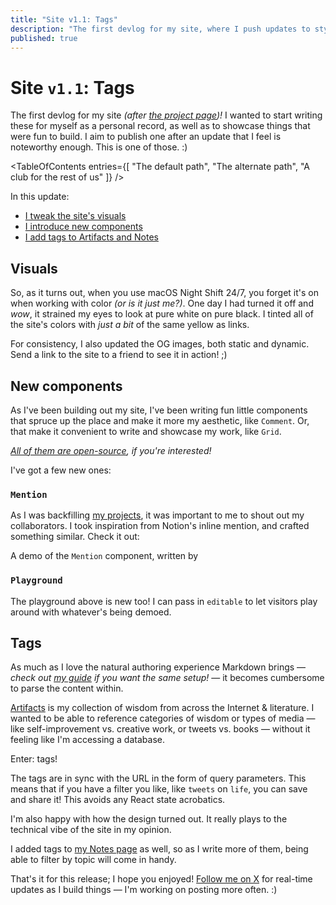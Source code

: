 ```yaml
---
title: "Site v1.1: Tags"
description: "The first devlog for my site, where I push updates to styles, introduce new components, and refactor the Notes and Artifacts pages"
published: true
---
```


# Site `v1.1`: Tags

The first devlog for my site _(after [the project page](/projects/site))!_ I wanted to start writing these for myself as a personal record, as well as to showcase things that were fun to build. I aim to publish one after an update that I feel is noteworthy enough. This is one of those. :)

<TableOfContents
entries={[
"The default path",
"The alternate path",
"A club for the rest of us"
]}
/>

In this update:

- [I tweak the site's visuals](#visuals)
- [I introduce new components](#new-components)
- [I add tags to Artifacts and Notes](#tags)

## Visuals

So, as it turns out, when you use macOS Night Shift 24/7, you forget it's on when working with color _(or is it just me?)_. One day I had turned it off and _wow_, it strained my eyes to look at pure white on pure black. I tinted all of the site's colors with _just a bit_ of the same yellow as links.

<Spacer size={16} />

<Spacer size={16} />

For consistency, I also updated the OG images, both static and dynamic. Send a link to the site to a friend to see it in action! ;)

## New components

As I've been building out my site, I've been writing fun little components that spruce up the place and make it more my aesthetic, like `Comment`. Or, that make it convenient to write and showcase my work, like `Grid`.

_[All of them are open-source](https://github.com/edwardshturman/site), if you're interested!_

I've got a few new ones:

### `Mention`

As I was backfilling [my projects](/projects), it was <Mention name="jamil Khan" avatar="/profile.png" link="#mention" /> important to me to shout out my collaborators. I took inspiration from Notion's inline mention, and crafted something similar. Check it out:

<Spacer size={16} />
<Grid columns={2}>
  <GalleryCard
    src="/og/root.png"
    alt="A screenshot of the site before I tweaked the colors"
  />
  <GalleryCard
    src="/og/mdx-nextjs-14.png"
    alt="A screenshot of the site after I tweaked the colors"
  />
</Grid>

<Spacer size={16} />

<Playground editable={true}>
  A demo of the <code>Mention</code> component, written by <Mention name="Edward Shturman" avatar="/avatars/edward.png" link="#mention" />
</Playground>

<Spacer size={16} />

### `Playground`

The playground above is new too! I can pass in `editable` to let visitors play around with whatever's being demoed.

## Tags

As much as I love the natural authoring experience Markdown brings — _check out [my guide](/notes/mdx-nextjs-14) if you want the same setup!_ — it becomes cumbersome to parse the content within.

[Artifacts](/artifacts) is my collection of wisdom from across the Internet & literature. I wanted to be able to reference categories of wisdom or types of media — like self-improvement vs. creative work, or tweets vs. books — without it feeling like I'm accessing a database.

Enter: tags!

<Spacer size={16} />

<Spacer size={16} />

The tags are in sync with the URL in the form of query parameters. This means that if you have a filter you like, like `tweets` on `life`, you can save and share it! This avoids any React state acrobatics.

I'm also happy with how the design turned out. It really plays to the technical vibe of the site in my opinion.

I added tags to [my Notes page](/notes) as well, so as I write more of them, being able to filter by topic will come in handy.

<Spacer size={32} />

That's it for this release; I hope you enjoyed! [Follow me on X](https://x.com/edwardshturman) for real-time updates as I build things — I'm working on posting more often. :)
